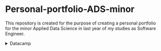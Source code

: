 # Personal-portfolio-ADS-minor
This repository is created for the purpose of creating a personal portfolio for the minor Applied Data Science in last year of my studies as Software Engineer.

<details>
<summary>Datacamp</summary>
  All done, a few some time later then the deadline.
  ![image](https://user-images.githubusercontent.com/48517401/149022558-aa672f9b-d864-473e-8519-1dc067a78329.png)
</details>
